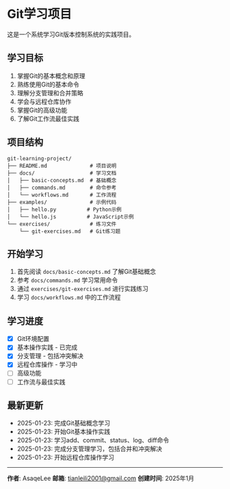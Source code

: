 # Git学习项目

这是一个系统学习Git版本控制系统的实践项目。

## 学习目标

1. 掌握Git的基本概念和原理
2. 熟练使用Git的基本命令
3. 理解分支管理和合并策略
4. 学会与远程仓库协作
5. 掌握Git的高级功能
6. 了解Git工作流最佳实践

## 项目结构

```
git-learning-project/
├── README.md              # 项目说明
├── docs/                  # 学习文档
│   ├── basic-concepts.md  # 基础概念
│   ├── commands.md        # 命令参考
│   └── workflows.md       # 工作流程
├── examples/              # 示例代码
│   ├── hello.py          # Python示例
│   └── hello.js          # JavaScript示例
└── exercises/             # 练习文件
    └── git-exercises.md   # Git练习题
```

## 开始学习

1. 首先阅读 `docs/basic-concepts.md` 了解Git基础概念
2. 参考 `docs/commands.md` 学习常用命令
3. 通过 `exercises/git-exercises.md` 进行实践练习
4. 学习 `docs/workflows.md` 中的工作流程

## 学习进度

- [X] Git环境配置
- [X] 基本操作实践 - 已完成
- [X] 分支管理 - 包括冲突解决
- [X] 远程仓库操作 - 学习中
- [ ] 高级功能
- [ ] 工作流与最佳实践

## 最新更新

- 2025-01-23: 完成Git基础概念学习
- 2025-01-23: 开始Git基本操作实践
- 2025-01-23: 学习add、commit、status、log、diff命令
- 2025-01-23: 完成分支管理学习，包括合并和冲突解决
- 2025-01-23: 开始远程仓库操作学习

---

**作者**: AsaqeLee
**邮箱**: tianleili2001@gmail.com
**创建时间**: 2025年1月

